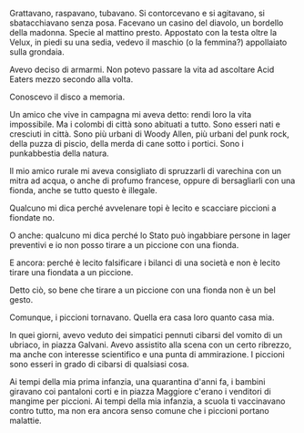 Grattavano, raspavano, tubavano. Si contorcevano e si agitavano, si sbatacchiavano senza posa. Facevano un casino del diavolo, un bordello della madonna. Specie al mattino presto. Appostato con la testa oltre la Velux, in piedi su una sedia, vedevo il maschio (o la femmina?) appollaiato sulla grondaia.

Avevo deciso di armarmi. Non potevo passare la vita ad ascoltare Acid Eaters mezzo secondo alla volta.

Conoscevo il disco a memoria.

Un amico che vive in campagna mi aveva detto: rendi loro la vita impossibile. Ma i colombi di città sono abituati a tutto. Sono esseri nati e cresciuti in città. Sono più urbani di Woody Allen, più urbani del punk rock, della puzza di piscio, della merda di cane sotto i portici. Sono i punkabbestia della natura.

Il mio amico rurale mi aveva consigliato di spruzzarli di varechina con un mitra ad acqua, o anche di profumo francese, oppure di bersagliarli con una fionda, anche se tutto questo è illegale.

Qualcuno mi dica perché avvelenare topi è lecito e scacciare piccioni a fiondate no.

O anche: qualcuno mi dica perché lo Stato può ingabbiare persone in lager preventivi e io non posso tirare a un piccione con una fionda.

E ancora: perché è lecito falsificare i bilanci di una società e non è lecito tirare una fiondata a un piccione.

Detto ciò, so bene che tirare a un piccione con una fionda non è un bel gesto.

Comunque, i piccioni tornavano. Quella era casa loro quanto casa mia.

In quei giorni, avevo veduto dei simpatici pennuti cibarsi del vomito di un ubriaco, in piazza Galvani. Avevo assistito alla scena con un certo ribrezzo, ma anche con interesse scientifico e una punta di ammirazione. I piccioni sono esseri in grado di cibarsi di qualsiasi cosa.

Ai tempi della mia prima infanzia, una quarantina d'anni fa, i bambini giravano coi pantaloni corti e in piazza Maggiore c'erano i venditori di mangime per piccioni. Ai tempi della mia infanzia, a scuola ti vaccinavano contro tutto, ma non era ancora senso comune che i piccioni portano malattie.